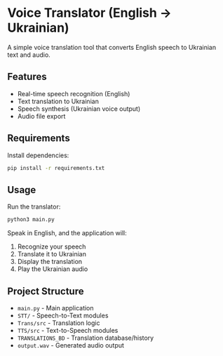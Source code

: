 # Voice Translator (English → Ukrainian)

A simple voice translation tool that converts English speech to Ukrainian text and audio.

## Features

- Real-time speech recognition (English)
- Text translation to Ukrainian
- Speech synthesis (Ukrainian voice output)
- Audio file export

## Requirements

Install dependencies:
```bash
pip install -r requirements.txt
```

## Usage

Run the translator:
```bash
python3 main.py
```

Speak in English, and the application will:
1. Recognize your speech
2. Translate it to Ukrainian
3. Display the translation
4. Play the Ukrainian audio

## Project Structure

- `main.py` - Main application
- `STT/` - Speech-to-Text modules
- `Trans/src` - Translation logic
- `TTS/src` - Text-to-Speech modules
- `TRANSLATIONS_BD` - Translation database/history
- `output.wav` - Generated audio output
